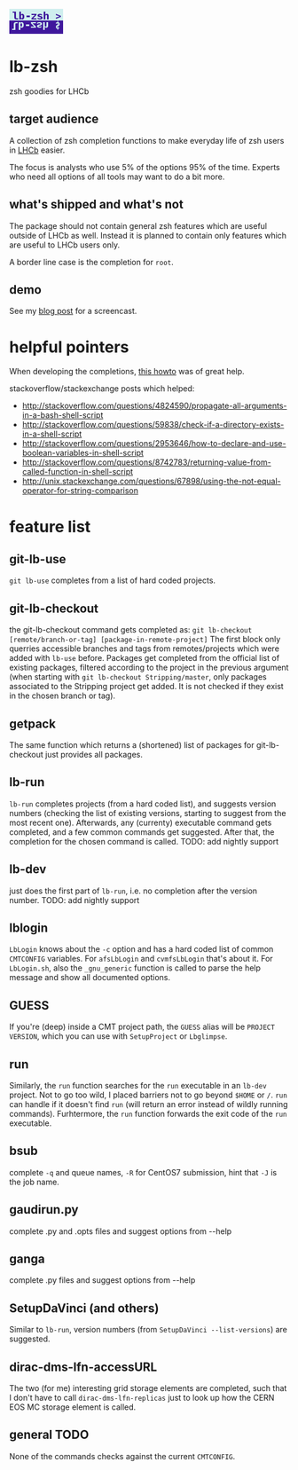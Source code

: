 ![logo](logo.png)

# lb-zsh
zsh goodies for LHCb

## target audience
A collection of zsh completion functions to make everyday life of zsh users in
[LHCb](http://lhcb-public.web.cern.ch/lhcb-public/) easier.

The focus is analysts who use 5% of the options 95% of the time. Experts who
need all options of all tools may want to do a bit more.

## what's shipped and what's not
The package should not contain general zsh features which are useful outside of
LHCb as well. Instead it is planned to contain only features which are useful
to LHCb users only.

A border line case is the completion for `root`.

## demo
See my [blog
post](http://virgilio.mib.infn.it/~seyfert/lb-zsh-developments-and-screencasts.html)
for a screencast.

# helpful pointers

When developing the completions,
[this howto](https://github.com/zsh-users/zsh-completions/blob/master/zsh-completions-howto.org)
was of great help.

stackoverflow/stackexchange posts which helped:
 * http://stackoverflow.com/questions/4824590/propagate-all-arguments-in-a-bash-shell-script
 * http://stackoverflow.com/questions/59838/check-if-a-directory-exists-in-a-shell-script
 * http://stackoverflow.com/questions/2953646/how-to-declare-and-use-boolean-variables-in-shell-script
 * http://stackoverflow.com/questions/8742783/returning-value-from-called-function-in-shell-script
 * http://unix.stackexchange.com/questions/67898/using-the-not-equal-operator-for-string-comparison

# feature list

## git-lb-use
`git lb-use` completes from a list of hard coded projects.

## git-lb-checkout
the git-lb-checkout command gets completed as:
`git lb-checkout [remote/branch-or-tag] [package-in-remote-project]`
The first block only querries accessible branches and tags from
remotes/projects which were added with `lb-use` before. Packages get completed
from the official list of existing packages, filtered according to the project
in the previous argument (when starting with `git lb-checkout
Stripping/master`, only packages associated to the Stripping project get added.
It is not checked if they exist in the chosen branch or tag).

## getpack
The same function which returns a (shortened) list of packages for
git-lb-checkout just provides all packages.

## lb-run

`lb-run` completes projects (from a hard coded list), and suggests version
numbers (checking the list of existing versions, starting to suggest from the
most recent one). Afterwards, any (currenty) executable command gets completed,
and a few common commands get suggested. After that, the completion for the
chosen command is called.
TODO: add nightly support

## lb-dev
just does the first part of `lb-run`, i.e. no completion after the version number.
TODO: add nightly support

## lblogin
`LbLogin` knows about the `-c` option and has a hard coded list of common
`CMTCONFIG` variables. For `afsLbLogin` and `cvmfsLbLogin` that's about it.
For `LbLogin.sh`, also the `_gnu_generic` function is called to parse the help
message and show all documented options.

## GUESS
If you're (deep) inside a CMT project path, the `GUESS` alias will be `PROJECT
VERSION`, which you can use with `SetupProject` or `Lbglimpse`.

## run
Similarly, the `run` function searches for the `run` executable in an `lb-dev`
project.  Not to go too wild, I placed barriers not to go beyond `$HOME` or
`/`.  `run` can handle if it doesn't find `run` (will return an error instead
of wildly running commands). Furhtermore, the `run` function forwards the exit
code of the `run` executable.

## bsub
complete `-q` and queue names, `-R` for CentOS7 submission, hint that `-J` is
the job name.

## gaudirun.py
complete .py and .opts files and suggest options from --help

## ganga
complete .py files and suggest options from --help

## SetupDaVinci (and others)

Similar to `lb-run`, version numbers (from `SetupDaVinci --list-versions`) are
suggested.

## dirac-dms-lfn-accessURL

The two (for me) interesting grid storage elements are completed, such that I
don't have to call `dirac-dms-lfn-replicas` just to look up how the CERN EOS
MC storage element is called.

## general TODO
None of the commands checks against the current `CMTCONFIG`.
